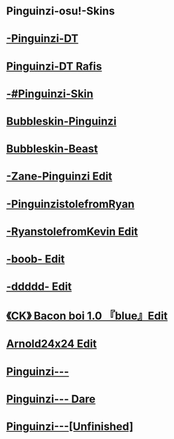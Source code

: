 # Pinguinzi-osu!-Skins
# [-Pinguinzi-DT](https://drive.google.com/file/d/1TzVw9KoqN50Wa2OWtclh3k-z8QiIMCeP/view)

# [Pinguinzi-DT Rafis](https://drive.google.com/file/d/192JS1w34sTkIlwh4SwymFo3J5p7Ic5eX/view)

# [-#Pinguinzi-Skin](https://drive.google.com/file/d/1raj5LYejamDqXXTVtMosyuDajBnNywoJ/view)

# [Bubbleskin-Pinguinzi](https://drive.google.com/file/d/10YOx45xB4WdzyDkX63TD86_4A-1AekSc/view)

# [Bubbleskin-Beast](https://drive.google.com/file/d/1l3_llD5QWI_hv-aCErRHTP2gJ9i_wYHD/view)

# [-Zane-Pinguinzi Edit](https://drive.google.com/file/d/1AcIVC9y2tct_nAlFKubGTfQefhQXj0WD/view)

# [-PinguinzistolefromRyan](https://drive.google.com/file/d/1CkKBk4ea1GvstOPCDDPhkJK2iB0filXR/view)

# [-RyanstolefromKevin Edit](https://drive.google.com/file/d/1WRjwgLDz_RiR3qf6iO1d3ebFPaQF7ra5/view)

# [-boob- Edit](https://drive.google.com/file/d/11ozhQ6QKJpd8In_ANwByHAjtzNpvEs1c/view)

# [-ddddd- Edit](https://drive.google.com/file/d/1YsZ8JX6G73OC8VXiCAK4vj8eWSb78fUY/view)

# [《CK》 Bacon boi 1.0 『blue』Edit](https://drive.google.com/file/d/18VhLteEhqeAsTqpT-nVTuEtiGsCvBDAk/view)

# [Arnold24x24 Edit](https://drive.google.com/file/d/1bMuET6WUz-wTpeXbHd1yGcb71D4Wnpba/view)

# [Pinguinzi---](https://drive.google.com/file/d/1B0G-_UCF9nu1r6yt0sfecCyA_XhTcBu8/view)

# [Pinguinzi--- Dare](https://drive.google.com/file/d/14j9QK1k6h0O63Ju7wYFGclcY3CEfwhBk/view)

# [Pinguinzi---[Unfinished]](https://drive.google.com/file/d/1T8OGv1obfO81ACLuqIQEI7Je7YykMjqC/view)

